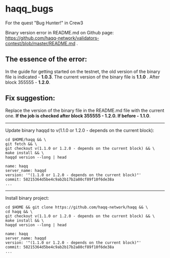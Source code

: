 # haqq_bugs
For the quest "Bug Hunter!" in Crew3

Binary version error in README.md on Github page: https://github.com/haqq-network/validators-contest/blob/master/README.md .

## The essence of the error:

In the guide for getting started on the testnet, the old version of the binary file is indicated - **1.0.3**. The current version of the binary file is **1.1.0** . After block 355555 - **1.2.0**.

## Fix suggestion:

Replace the version of the binary file in the README.md file with the current one. **If the job is checked after block 355555 - 1.2.0. If before - 1.1.0**.

-------------------------------------------------

Update binary haqqd to v(1.1.0 or 1.2.0 - depends on the current block):

```
cd $HOME/haqq && \
git fetch && \
git checkout v(1.1.0 or 1.2.0 - depends on the current block) && \
make install && \
haqqd version --long | head

name: haqq
server_name: haqqd
version: '"(1.1.0 or 1.2.0 - depends on the current block)"'
commit: 58215364d5be4c9ab2b17b2a80cf89f10f6de38a
...
```

--------------------------------------------------

Install binary project:

```
cd $HOME && git clone https://github.com/haqq-network/haqq && \
cd haqq && \
git checkout v(1.1.0 or 1.2.0 - depends on the current block) && \
make install && \
haqqd version --long | head

name: haqq
server_name: haqqd
version: '"(1.1.0 or 1.2.0 - depends on the current block)"'
commit: 58215364d5be4c9ab2b17b2a80cf89f10f6de38a
...
```
